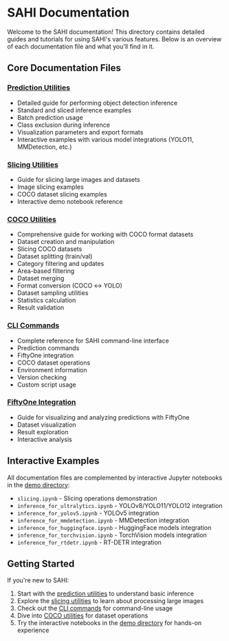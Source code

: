 # SAHI Documentation

Welcome to the SAHI documentation! This directory contains detailed guides and tutorials for using SAHI's various features. Below is an overview of each documentation file and what you'll find in it.

## Core Documentation Files

### [Prediction Utilities](predict.md)
- Detailed guide for performing object detection inference
- Standard and sliced inference examples
- Batch prediction usage
- Class exclusion during inference
- Visualization parameters and export formats
- Interactive examples with various model integrations (YOLO11, MMDetection, etc.)

### [Slicing Utilities](slicing.md)
- Guide for slicing large images and datasets
- Image slicing examples
- COCO dataset slicing examples
- Interactive demo notebook reference

### [COCO Utilities](coco.md)
- Comprehensive guide for working with COCO format datasets
- Dataset creation and manipulation
- Slicing COCO datasets
- Dataset splitting (train/val)
- Category filtering and updates
- Area-based filtering
- Dataset merging
- Format conversion (COCO ↔ YOLO)
- Dataset sampling utilities
- Statistics calculation
- Result validation

### [CLI Commands](cli.md)
- Complete reference for SAHI command-line interface
- Prediction commands
- FiftyOne integration
- COCO dataset operations
- Environment information
- Version checking
- Custom script usage

### [FiftyOne Integration](fiftyone.md)
- Guide for visualizing and analyzing predictions with FiftyOne
- Dataset visualization
- Result exploration
- Interactive analysis

## Interactive Examples

All documentation files are complemented by interactive Jupyter notebooks in the [demo directory](../demo/):
- `slicing.ipynb` - Slicing operations demonstration
- `inference_for_ultralytics.ipynb` - YOLOv8/YOLO11/YOLO12 integration
- `inference_for_yolov5.ipynb` - YOLOv5 integration
- `inference_for_mmdetection.ipynb` - MMDetection integration
- `inference_for_huggingface.ipynb` - HuggingFace models integration
- `inference_for_torchvision.ipynb` - TorchVision models integration
- `inference_for_rtdetr.ipynb` - RT-DETR integration

## Getting Started

If you're new to SAHI:

1. Start with the [prediction utilities](predict.md) to understand basic inference
2. Explore the [slicing utilities](slicing.md) to learn about processing large images
3. Check out the [CLI commands](cli.md) for command-line usage
4. Dive into [COCO utilities](coco.md) for dataset operations
5. Try the interactive notebooks in the [demo directory](../demo/) for hands-on experience

